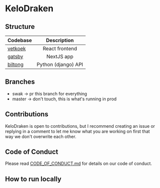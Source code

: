 # KeloDraken

## Structure

| Codebase           |     Description     |
| :----------------- | :-----------------: |
| [vetkoek](vetkoek) |   React frontend    |
| [gatsby](gatsby)   |     NextJS app      |
| [biltong](biltong) | Python (django) API |

## Branches

- swak -> pr this branch for everything
- master -> don't touch, this is what's running in prod

## Contributions

KeloDraken is open to contributions, but I recommend creating an issue or replying in a comment to let me know what you are working on first that way we don't overwrite each other.

## Code of Conduct

Please read [CODE_OF_CONDUCT.md](https://github.com/KeloDraken/KeloDrake/blob/master/CODE_OF_CONDUCT.md) for details on our code of conduct.

## How to run locally
